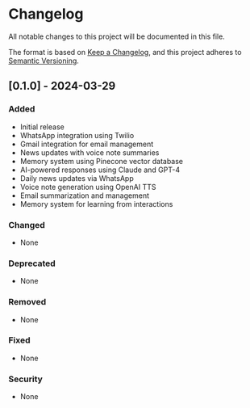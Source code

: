 # Changelog

All notable changes to this project will be documented in this file.

The format is based on [Keep a Changelog](https://keepachangelog.com/en/1.0.0/),
and this project adheres to [Semantic Versioning](https://semver.org/spec/v2.0.0.html).

## [0.1.0] - 2024-03-29

### Added
- Initial release
- WhatsApp integration using Twilio
- Gmail integration for email management
- News updates with voice note summaries
- Memory system using Pinecone vector database
- AI-powered responses using Claude and GPT-4
- Daily news updates via WhatsApp
- Voice note generation using OpenAI TTS
- Email summarization and management
- Memory system for learning from interactions

### Changed
- None

### Deprecated
- None

### Removed
- None

### Fixed
- None

### Security
- None 